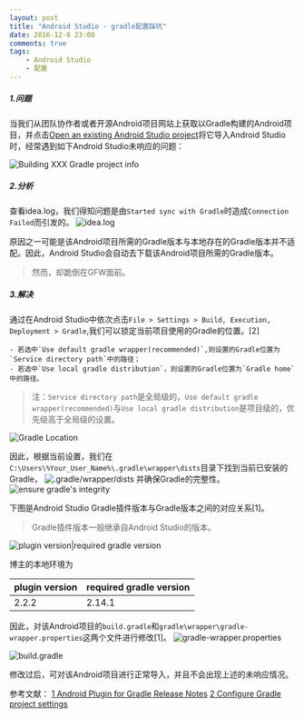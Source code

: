 ```yaml
---
layout: post
title: "Android Studio - gradle配置踩坑"
date: 2016-12-8 23:00
comments: true
tags: 
	- Android Studio
	- 配置
---
```

##### 1.问题
当我们从团队协作者或者开源Android项目网站上获取以Gradle构建的Android项目，并点击[Open an existing Android Studio project](https://developer.android.com/studio/intro/migrate.html)将它导入Android Studio时，经常遇到如下Android Studio未响应的问题：

![Building XXX Gradle project info](https://pic.tanuki233.com/web/android/basic/Building_XXX_Gradle_project_info.png)

##### 2.分析
查看idea.log，我们得知问题是由`Started sync with Gradle`时造成`Connection Failed`而引发的。
![idea.log](https://pic.tanuki233.com/web/android/basic/idea_log.png)

原因之一可能是该Android项目所需的Gradle版本与本地存在的Gradle版本并不适配。因此，Android Studio会自动去下载该Android项目所需的Gradle版本。
> 然而，却跪倒在GFW面前。

##### 3.解决
通过在Android Studio中依次点击`File > Settings > Build, Execution, Deployment > Gradle`,我们可以锁定当前项目使用的Gradle的位置。[2]

	- 若选中`Use default gradle wrapper(recommended)`,则设置的Gradle位置为`Service directory path`中的路径；
	- 若选中`Use local gradle distribution`，则设置的Gradle位置为`Gradle home`中的路径。
> 注：`Service directory path`是全局级的，`Use default gradle wrapper(recommended)`与`Use local gradle distribution`是项目级的，优先级高于全局级的设置。

![Gradle Location](https://pic.tanuki233.com/web/android/basic/Gradle_Location.png)

因此，根据当前设置，我们在`C:\Users\%Your_User_Name%\.gradle\wrapper\dists`目录下找到当前已安装的Gradle，
![.gradle/wrapper/dists](https://pic.tanuki233.com/web/android/basic/gradle_dists.png)
并确保Gradle的完整性。
![ensure gradle's integrity](https://pic.tanuki233.com/web/android/basic/gradle_integrity.png)

下图是Android Studio Gradle插件版本与Gradle版本之间的对应关系[1]。
> Gradle插件版本一般继承自Android Studio的版本。

![plugin version|required gradle version](https://pic.tanuki233.com/web/android/basic/gradle_version.png)

博主的本地环境为

| plugin version | required gradle version |
| -------------- | ----------------------- |
| 2.2.2          | 2.14.1                  |

因此，对该Android项目的`build.gradle`和`gradle\wrapper\gradle-wrapper.properties`这两个文件进行修改[1]。
![gradle-wrapper.properties](https://pic.tanuki233.com/web/android/basic/gradle_wrapper.png)

![build.gradle](https://pic.tanuki233.com/web/android/basic/build.gradle.png)

修改过后，可对该Android项目进行正常导入，并且不会出现上述的未响应情况。


参考文献：
[1 Android Plugin for Gradle Release Notes](https://developer.android.com/studio/releases/gradle-plugin.html)
[2 Configure Gradle project settings](https://www.jetbrains.com/help/idea/2016.2/gradle-2.html)